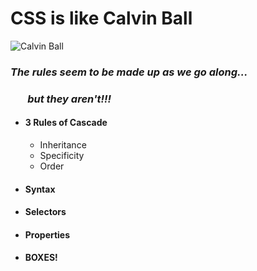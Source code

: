 # CSS is like Calvin Ball
![Calvin Ball](http://teecraze.com/images/fury/calvinball.jpg)
  ### _The rules seem to be made up as we go along..._
  ### &nbsp;&nbsp;&nbsp;&nbsp;&nbsp;&nbsp; _but they aren't!!!_

* ####  3 Rules of Cascade

  - Inheritance
  - Specificity
  - Order

* ####  Syntax
* ####  Selectors
* ####  Properties
* #### BOXES!
